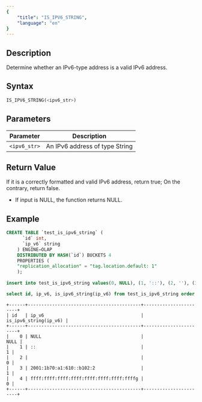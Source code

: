 ```yaml
---
{
    "title": "IS_IPV6_STRING",
    "language": "en"
}
---
```


## Description
Determine whether an IPv6-type address is a valid IPv6 address.

## Syntax
```sql
IS_IPV6_STRING(<ipv6_str>)
```

## Parameters
| Parameter | Description                                      |
|-----------|--------------------------------------------------|
| `<ipv6_str>`      | An IPv6 address of type String |


## Return Value
If it is a correctly formatted and valid IPv6 address, return true; On the contrary, return false.
- If input is NULL, the function returns NULL.


## Example
```sql
CREATE TABLE `test_is_ipv6_string` (
      `id` int,
      `ip_v6` string
    ) ENGINE=OLAP
    DISTRIBUTED BY HASH(`id`) BUCKETS 4
    PROPERTIES (
    "replication_allocation" = "tag.location.default: 1"
    );
    
insert into test_is_ipv6_string values(0, NULL), (1, '::'), (2, ''), (3, '2001:1b70:a1:610::b102:2'), (4, 'ffff:ffff:ffff:ffff:ffff:ffff:ffff:ffffg');

select id, ip_v6, is_ipv6_string(ip_v6) from test_is_ipv6_string order by id;
```
```text
+------+------------------------------------------+-----------------------+
| id   | ip_v6                                    | is_ipv6_string(ip_v6) |
+------+------------------------------------------+-----------------------+
|    0 | NULL                                     |                  NULL |
|    1 | ::                                       |                     1 |
|    2 |                                          |                     0 |
|    3 | 2001:1b70:a1:610::b102:2                 |                     1 |
|    4 | ffff:ffff:ffff:ffff:ffff:ffff:ffff:ffffg |                     0 |
+------+------------------------------------------+-----------------------+
```

